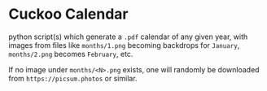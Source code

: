 
# Cuckoo Calendar

python script(s) which generate a `.pdf` calendar of any given year,
with images from files like `months/1.png` becoming backdrops for `January`, `months/2.png` becomes `February`, etc.

If no image under `months/<N>.png` exists, one will randomly be downloaded from `https://picsum.photos` or similar.



